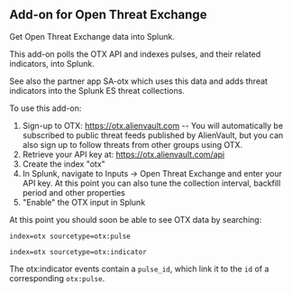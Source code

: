 Add-on for Open Threat Exchange
-------------------------------

Get Open Threat Exchange data into Splunk.

This add-on polls the OTX API and indexes pulses, and their related indicators, into Splunk.

See also the partner app SA-otx which uses this data and adds threat indicators into the Splunk ES threat collections.

To use this add-on:

1. Sign-up to OTX: https://otx.alienvault.com -- You will automatically be subscribed to public threat feeds published by AlienVault, but you can also sign up to follow threats from other groups using OTX. 
1. Retrieve your API key at: https://otx.alienvault.com/api
1. Create the index "otx"
1. In Splunk, navigate to Inputs -> Open Threat Exchange and enter your API key. At this point you can also tune the collection interval, backfill period and other properties
1. "Enable" the OTX input in Splunk

At this point you should soon be able to see OTX data by searching:

`index=otx sourcetype=otx:pulse`

`index=otx sourcetype=otx:indicator`

The otx:indicator events contain a `pulse_id`, which link it to the `id` of a corresponding `otx:pulse`.
